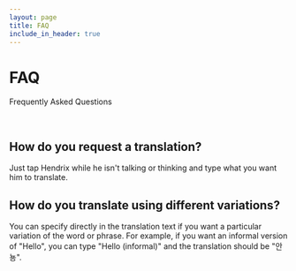 ```yaml
---
layout: page
title: FAQ
include_in_header: true
---
```


# FAQ

Frequently Asked Questions

<br>

## **How do you request a translation?**

Just tap Hendrix while he isn't talking or thinking and type what you want him to translate.

## **How do you translate using different variations?**

You can specify directly in the translation text if you want a particular variation of the word or phrase. For example, if you want an informal version of "Hello", you can type "Hello (informal)" and the translation should be "안뇽".
